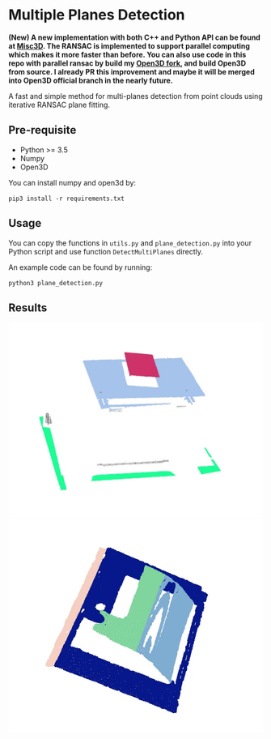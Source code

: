 # Multiple Planes Detection

**(New) A new implementation with both C++ and Python API can be found at  [Misc3D](https://github.com/yuecideng/Misc3D). The RANSAC is implemented to support parallel computing which makes it more faster than before. You can also use code in this repo with parallel ransac by build my [Open3D fork](https://github.com/yuecideng/Open3D/tree/yuecideng/MultiThreadPlaneSegmentation), and build Open3D from source. I already PR this improvement and maybe it will be merged into Open3D official branch in the nearly future.**

A fast and simple method for multi-planes detection from point clouds using iterative RANSAC plane fitting.

## Pre-requisite
- Python >= 3.5
- Numpy
- Open3D

You can install numpy and open3d by:
```
pip3 install -r requirements.txt
```

## Usage
You can copy the functions in `utils.py` and `plane_detection.py` into your Python script and use function `DetectMultiPlanes` directly.

An example code can be found by running:
```
python3 plane_detection.py
```

## Results
<img src="Data/result1.jpg" width="800">
<img src="Data/result2.jpg" width="800">
